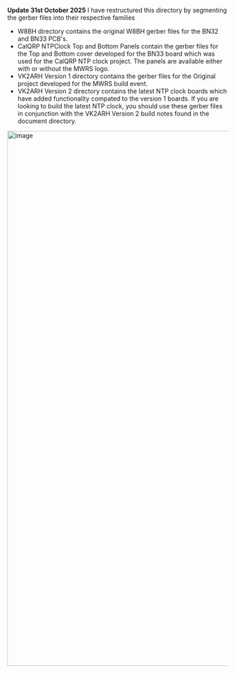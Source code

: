 **Update 31st October 2025**
I have restructured this directory by segmenting the gerber files into their respective families
-  W8BH directory contains the original W8BH gerber files for the BN32 and BN33 PCB's.
-  CalQRP NTPClock Top and Bottom Panels contain the gerber files for the Top and Bottom cover developed for the BN33 board which was used for the CalQRP NTP clock project. The panels are available either with or without the MWRS logo.
-  VK2ARH Version 1 directory contains the gerber files for the Original project developed for the MWRS build event.
-  VK2ARH Version 2 directory contains the latest NTP clock boards which have added functionality compated to the version 1 boards. If you are looking to build the latest NTP clock, you should use these gerber files in conjunction with the VK2ARH Version 2 build notes found in the document directory.

<img width="1892" height="1216" alt="image" src="https://github.com/user-attachments/assets/b285a445-41d9-463a-9ff7-1da145b41e9b" />
